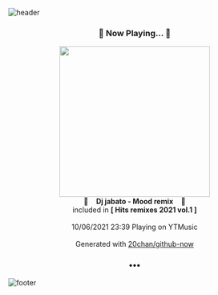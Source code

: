 ![header](https://capsule-render.vercel.app/api?type=wave&height=170&section=header&text=Hi.%20I'm%20SHIFT&fontColor=090707&fontAlignX=45&fontAlignY=65&fontSize=100)

<h3 align="center">🎵 Now Playing... 🎵</h3>
<p align="center">
  <a href="https://music.youtube.com/watch?v=clXRl7LBjEU">
    <img width="300" src="https://lh3.googleusercontent.com/uu92DkkST_zDuxPuA5EznkVlnJwjctwi9oPGIBGfXay1EQnHFpG_8kbpJrxqT7BoNU037fgwWBUusjM8">
  </a>
  <br>
  🎵&nbsp&nbsp&nbsp <b>Dj jabato - Mood remix</b> &nbsp&nbsp&nbsp🎵
  <br>
  included in <b>[ Hits remixes 2021 vol.1 ]</b>
  
  <br />
  <br />
  10/06/2021 23:39 Playing on YTMusic
  <br />
  <br />
  Generated with <a href="https://github.com/20chan/github-now">20chan/github-now</a>
</p>

<h3 align="center">•••</h3>

![footer](https://capsule-render.vercel.app/api?type=wave&height=150&section=footer)

